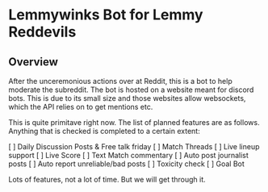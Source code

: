 # Lemmywinks Bot for Lemmy Reddevils 
## Overview
After the unceremonious actions over at Reddit, this is a bot to help moderate the subreddit. The bot is hosted on a website meant for discord bots. This is due to its small size and those websites allow websockets, which the API relies on to get mentions etc. 

This is quite primitave right now. The list of planned features are as follows. Anything that is checked is completed to a certain extent: 

[ ] Daily Discussion Posts & Free talk friday 
[ ] Match Threads 
    [ ] Live lineup support 
    [ ] Live Score 
    [ ] Text Match commentary 
[ ] Auto post journalist posts
[ ] Auto report unreliable/bad posts 
[ ] Toxicity check 
[ ] Goal Bot

Lots of features, not a lot of time. But we will get through it. 
